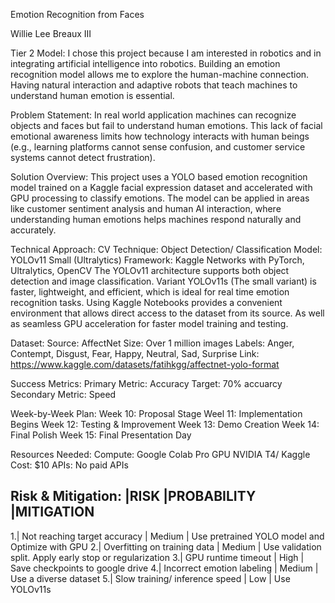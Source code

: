 Emotion Recognition from Faces

Willie Lee Breaux III 

Tier 2 Model: 
I chose this project because I am interested in robotics and in integrating artificial intelligence into robotics. Building an emotion recognition model allows me to explore the human-machine connection. Having natural interaction and adaptive robots that teach machines to understand human emotion is essential.

Problem Statement:
In real world application machines can recognize objects and faces but fail to understand human emotions. This lack of facial emotional awareness limits how technology interacts with human beings (e.g., learning platforms cannot sense confusion, and customer service systems cannot detect frustration).

Solution Overview:
This project uses a YOLO based emotion recognition model trained on a Kaggle facial expression dataset and accelerated with GPU processing to classify emotions. The model can be applied in areas like customer sentiment analysis and human AI interaction, where understanding human emotions helps machines respond naturally and accurately.

Technical Approach:
CV Technique: Object Detection/ Classification
Model: YOLOv11 Small (Ultralytics)
Framework: Kaggle Networks with PyTorch, Ultralytics, OpenCV
The YOLOv11 architecture supports both object detection and image classification. Variant YOLOv11s (The small variant) is faster, lightweight, and efficient, which is ideal for real time emotion recognition tasks. Using Kaggle Notebooks provides a convenient environment that allows direct access to the dataset from its source. As well as seamless GPU acceleration for faster model training and testing.

Dataset:
Source: AffectNet
Size: Over 1 million images
Labels: Anger, Contempt, Disgust, Fear, Happy, Neutral, Sad, Surprise
Link: https://www.kaggle.com/datasets/fatihkgg/affectnet-yolo-format

Success Metrics:
Primary Metric: Accuracy
Target: 70% accuarcy
Secondary Metric: Speed

Week-by-Week Plan:
Week 10: Proposal Stage
Weel 11: Implementation Begins
Week 12: Testing & Improvement
Week 13: Demo Creation
Week 14: Final Polish
Week 15: Final Presentation Day

Resources Needed:
Compute: Google Colab Pro GPU NVIDIA T4/ Kaggle
Cost: $10
APIs: No paid APIs

Risk & Mitigation:
  |**RISK**                                          |**PROBABILITY**                   |**MITIGATION**
--------------------------------------------------------------------------------------------------------------------------------------------------------------------
1.| Not reaching target accuracy                     | Medium                           | Use pretrained YOLO model and Optimize with GPU 
2.| Overfitting on training data                     | Medium                           | Use validation split. Apply early stop or regularization
3.| GPU runtime timeout                              | High                             | Save checkpoints to google drive
4.| Incorrect emotion labeling                       | Medium                           | Use a diverse dataset
5.| Slow training/ inference speed                   | Low                              | Use YOLOv11s


